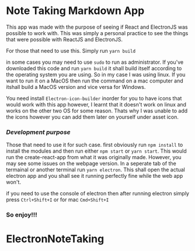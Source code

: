 # Note Taking Markdown App

This app was made with the purpose of seeing if React and ElectronJS was possible to work with. 
This was simply a personal practice to see the things that were possible with ReactJS and ElectronJS. 

For those that need to use this. 
Simply run 
`yarn build`

in some cases you may need to use `sudo` to run as administrator. 
If you've downloaded this code and run `yarn build` it shall build itself according to the operating system you are using. So in my case I was using linux. If you want to run it on a MacOS then run the command on a mac computer and itshall build a MacOS version and vice versa for Windows. 

You need install `Electron-icon-builder` inorder for you to have icons that would work with this app however, I learnt that it doesn't work on linux and works on the other two OS for some reason. Thats why I was unable to add the icons however you can add them later on yourself under asset icon. 

### *Development purpose*

Those that need to use it for such case. 
first obviously run `npm install` to install the modules and then run either `npm start` or `yarn start`. This would run the create-react-app from what it was originally made. However, you may see some issues on the webpage version. In a seperate tab of the termainal or another terminal run `yarn electron`. This shall open the actual electron app and you shall see it running perfectly fine while the web app won't.

if you need to use the console of electron then after running electron simply press `Ctrl+Shift+I` or for mac `Cmd+Shift+I`

### So enjoy!!! ###
# ElectronNoteTaking
